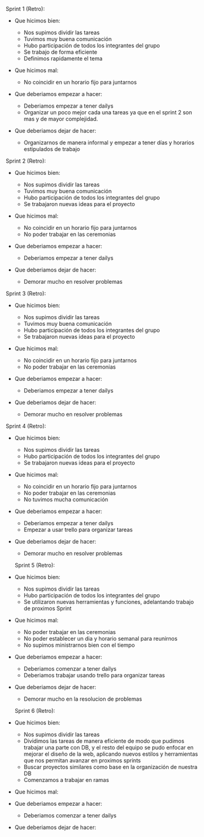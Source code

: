 Sprint 1 (Retro):
 - Que hicimos bien: 
    * Nos supimos dividir las tareas
    * Tuvimos muy buena comunicación
    * Hubo participación de todos los integrantes del grupo
    * Se trabajo de forma eficiente
    * Definimos rapidamente el tema

- Que hicimos mal:
    * No coincidir en un horario fijo para juntarnos

- Que deberiamos empezar a hacer:
    * Deberiamos empezar a tener dailys
    * Organizar un poco mejor cada una tareas ya que en el sprint 2 son mas y de mayor complejidad.

- Que deberiamos dejar de hacer:
    * Organizarnos de manera informal y empezar a tener días y horarios estipulados de trabajo


Sprint 2 (Retro):
- Que hicimos bien:
    * Nos supimos dividir las tareas
    * Tuvimos muy buena comunicación
    * Hubo participación de todos los integrantes del grupo
    * Se trabajaron nuevas ideas para el proyecto

- Que hicimos mal:
    * No coincidir en un horario fijo para juntarnos
    * No poder trabajar en las ceremonias

- Que deberiamos empezar a hacer:
    * Deberiamos empezar a tener dailys

- Que deberiamos dejar de hacer:
    * Demorar mucho en resolver problemas


Sprint 3 (Retro):
- Que hicimos bien:
    * Nos supimos dividir las tareas
    * Tuvimos muy buena comunicación
    * Hubo participación de todos los integrantes del grupo
    * Se trabajaron nuevas ideas para el proyecto

- Que hicimos mal:
    * No coincidir en un horario fijo para juntarnos
    * No poder trabajar en las ceremonias

- Que deberiamos empezar a hacer:
    * Deberiamos empezar a tener dailys

- Que deberiamos dejar de hacer:
    * Demorar mucho en resolver problemas


Sprint 4 (Retro):
- Que hicimos bien:
    * Nos supimos dividir las tareas
    * Hubo participación de todos los integrantes del grupo
    * Se trabajaron nuevas ideas para el proyecto

- Que hicimos mal:
    * No coincidir en un horario fijo para juntarnos
    * No poder trabajar en las ceremonias
    * No tuvimos mucha comunicación

- Que deberiamos empezar a hacer:
    * Deberiamos empezar a tener dailys
    * Empezar a usar trello para organizar tareas

- Que deberiamos dejar de hacer:
    * Demorar mucho en resolver problemas


    Sprint 5 (Retro):
- Que hicimos bien:
    * Nos supimos dividir las tareas
    * Hubo participación de todos los integrantes del grupo
    * Se utilizaron nuevas herramientas y funciones, adelantando trabajo de proximos Sprint

- Que hicimos mal:
    * No poder trabajar en las ceremonias
    * No poder establecer un dia y horario semanal para reunirnos 
    * No supimos ministrarnos bien con el tiempo

- Que deberiamos empezar a hacer:
    * Deberiamos comenzar a tener dailys
    * Deberiamos trabajar usando trello para organizar tareas

- Que deberiamos dejar de hacer:
    * Demorar mucho en la resolucion de problemas


    Sprint 6 (Retro):
- Que hicimos bien:
    * Nos supimos dividir las tareas
    * Dividimos las tareas de manera eficiente de modo que pudimos trabajar una parte con DB, y el resto del equipo se pudo enfocar en mejorar el diseño de la web, aplicando nuevos estilos y herramientas que nos permitan avanzar en proximos sprints
    * Buscar proyectos similares como base en la organización de nuestra DB
    * Comenzamos a trabajar en ramas

- Que hicimos mal:

- Que deberiamos empezar a hacer:
    * Deberiamos comenzar a tener dailys

- Que deberiamos dejar de hacer:
    